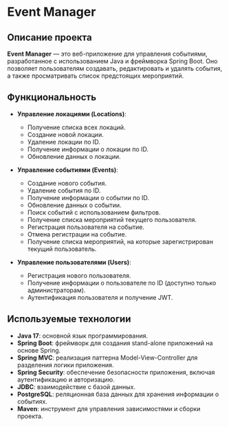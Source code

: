 # Event Manager

## Описание проекта

**Event Manager** — это веб-приложение для управления событиями, разработанное с использованием Java и фреймворка Spring Boot. Оно позволяет пользователям создавать, редактировать и удалять события, а также просматривать список предстоящих мероприятий.

## Функциональность

- **Управление локациями (Locations)**:
  - Получение списка всех локаций.
  - Создание новой локации.
  - Удаление локации по ID. 
  - Получение информации о локации по ID.
  - Обновление данных о локации.

- **Управление событиями (Events)**:
  - Создание нового события.
  - Удаление события по ID.
  - Получение информации о событии по ID.
  - Обновление данных о событии.
  - Поиск событий с использованием фильтров.
  - Получение списка мероприятий текущего пользователя.
  - Регистрация пользователя на событие.
  - Отмена регистрации на событие.
  - Получение списка мероприятий, на которые зарегистрирован текущий пользователь.

- **Управление пользователями (Users)**:
  - Регистрация нового пользователя.
  - Получение информации о пользователе по ID (доступно только администраторам).
  - Аутентификация пользователя и получение JWT.

## Используемые технологии

- **Java 17**: основной язык программирования.
- **Spring Boot**: фреймворк для создания stand-alone приложений на основе Spring.
- **Spring MVC**: реализация паттерна Model-View-Controller для разделения логики приложения.
- **Spring Security**: обеспечение безопасности приложения, включая аутентификацию и авторизацию.
- **JDBC**: взаимодействие с базой данных.
- **PostgreSQL**: реляционная база данных для хранения информации о событиях.
- **Maven**: инструмент для управления зависимостями и сборки проекта.
